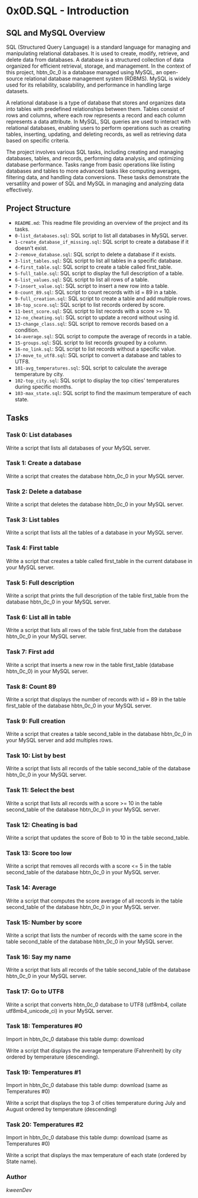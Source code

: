 # 0x0D.SQL - Introduction

## SQL and MySQL Overview

SQL (Structured Query Language) is a standard language for managing and manipulating relational databases. It is used to create, modify, retrieve, and delete data from databases. A database is a structured collection of data organized for efficient retrieval, storage, and management. In the context of this project, hbtn_0c_0 is a database managed using MySQL, an open-source relational database management system (RDBMS). MySQL is widely used for its reliability, scalability, and performance in handling large datasets.

A relational database is a type of database that stores and organizes data into tables with predefined relationships between them. Tables consist of rows and columns, where each row represents a record and each column represents a data attribute. In MySQL, SQL queries are used to interact with relational databases, enabling users to perform operations such as creating tables, inserting, updating, and deleting records, as well as retrieving data based on specific criteria.

The project involves various SQL tasks, including creating and managing databases, tables, and records, performing data analysis, and optimizing database performance. Tasks range from basic operations like listing databases and tables to more advanced tasks like computing averages, filtering data, and handling data conversions. These tasks demonstrate the versatility and power of SQL and MySQL in managing and analyzing data effectively.


## Project Structure

- `README.md`: This readme file providing an overview of the project and its tasks.
- `0-list_databases.sql`: SQL script to list all databases in MySQL server.
- `1-create_database_if_missing.sql`: SQL script to create a database if it doesn't exist.
- `2-remove_database.sql`: SQL script to delete a database if it exists.
- `3-list_tables.sql`: SQL script to list all tables in a specific database.
- `4-first_table.sql`: SQL script to create a table called first_table.
- `5-full_table.sql`: SQL script to display the full description of a table.
- `6-list_values.sql`: SQL script to list all rows of a table.
- `7-insert_value.sql`: SQL script to insert a new row into a table.
- `8-count_89.sql`: SQL script to count records with id = 89 in a table.
- `9-full_creation.sql`: SQL script to create a table and add multiple rows.
- `10-top_score.sql`: SQL script to list records ordered by score.
- `11-best_score.sql`: SQL script to list records with a score >= 10.
- `12-no_cheating.sql`: SQL script to update a record without using id.
- `13-change_class.sql`: SQL script to remove records based on a condition.
- `14-average.sql`: SQL script to compute the average of records in a table.
- `15-groups.sql`: SQL script to list records grouped by a column.
- `16-no_link.sql`: SQL script to list records without a specific value.
- `17-move_to_utf8.sql`: SQL script to convert a database and tables to UTF8.
- `101-avg_temperatures.sql`: SQL script to calculate the average temperature by city.
- `102-top_city.sql`: SQL script to display the top cities' temperatures during specific months.
- `103-max_state.sql`: SQL script to find the maximum temperature of each state.

## Tasks

### Task 0: List databases

Write a script that lists all databases of your MySQL server.

### Task 1: Create a database

Write a script that creates the database hbtn_0c_0 in your MySQL server.

### Task 2: Delete a database

Write a script that deletes the database hbtn_0c_0 in your MySQL server.

### Task 3: List tables

Write a script that lists all the tables of a database in your MySQL server.

### Task 4: First table

Write a script that creates a table called first_table in the current database in your MySQL server.

### Task 5: Full description

Write a script that prints the full description of the table first_table from the database hbtn_0c_0 in your MySQL server.

### Task 6: List all in table

Write a script that lists all rows of the table first_table from the database hbtn_0c_0 in your MySQL server.

### Task 7: First add

Write a script that inserts a new row in the table first_table (database hbtn_0c_0) in your MySQL server.

### Task 8: Count 89

Write a script that displays the number of records with id = 89 in the table first_table of the database hbtn_0c_0 in your MySQL server.

### Task 9: Full creation

Write a script that creates a table second_table in the database hbtn_0c_0 in your MySQL server and add multiples rows.

### Task 10: List by best

Write a script that lists all records of the table second_table of the database hbtn_0c_0 in your MySQL server.

### Task 11: Select the best

Write a script that lists all records with a score >= 10 in the table second_table of the database hbtn_0c_0 in your MySQL server.

### Task 12: Cheating is bad

Write a script that updates the score of Bob to 10 in the table second_table.

### Task 13: Score too low

Write a script that removes all records with a score <= 5 in the table second_table of the database hbtn_0c_0 in your MySQL server.

### Task 14: Average

Write a script that computes the score average of all records in the table second_table of the database hbtn_0c_0 in your MySQL server.

### Task 15: Number by score

Write a script that lists the number of records with the same score in the table second_table of the database hbtn_0c_0 in your MySQL server.

### Task 16: Say my name

Write a script that lists all records of the table second_table of the database hbtn_0c_0 in your MySQL server.

### Task 17: Go to UTF8

Write a script that converts hbtn_0c_0 database to UTF8 (utf8mb4, collate utf8mb4_unicode_ci) in your MySQL server.

### Task 18: Temperatures #0

Import in hbtn_0c_0 database this table dump: download

Write a script that displays the average temperature (Fahrenheit) by city ordered by temperature (descending).

### Task 19: Temperatures #1

Import in hbtn_0c_0 database this table dump: download (same as Temperatures #0)

Write a script that displays the top 3 of cities temperature during July and August ordered by temperature (descending)

### Task 20: Temperatures #2

Import in hbtn_0c_0 database this table dump: download (same as Temperatures #0)

Write a script that displays the max temperature of each state (ordered by State name).

### Author
_kweenDev_
